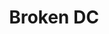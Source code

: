 ---
title: "Broken DC"
summary: "None"
slug: "broken-dc"
image: "broken-dc.jpg"
apple_music_artist_url: "https://music.apple.com/gb/artist/broken-dc/1171757262"
wikipedia_url: "none"
---
